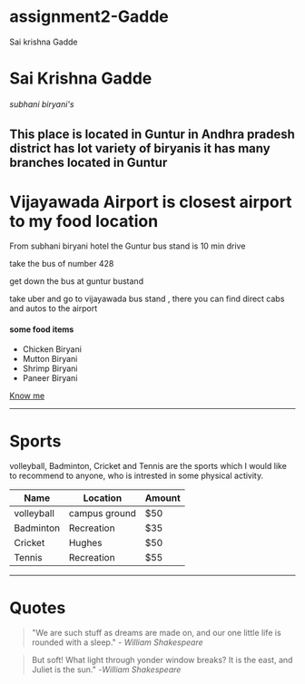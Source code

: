 # assignment2-Gadde
Sai krishna Gadde
# Sai Krishna Gadde
###### subhani biryani's
 This place is located in **Guntur** in **Andhra pradesh** district has lot variety of biryanis it has many branches located in Guntur 
 ---------------------------------------------------------------------------------------------------------------------------------------------------
 # Vijayawada Airport is closest airport to my food location
 From subhani biryani hotel the Guntur bus stand is 10 min drive

take the bus of number 428

get down the bus at guntur bustand

take uber and go to vijayawada bus stand , there you can find direct cabs and autos to the airport

#### some food items
* Chicken Biryani
* Mutton Biryani
* Shrimp Biryani
* Paneer Biryani

[Know me](https://github.com/sai2247/assignment2-Gadde/blob/main/AboutMe.md#sai-krishna-gadde)

-----------------------------------------------

# Sports

volleyball, Badminton, Cricket and Tennis are the sports which I would like to recommend to anyone, who is intrested in some physical activity.

|  Name       |  Location      | Amount|
|-------------|----------------|-------|
|  volleyball | campus ground  |  $50  |
|  Badminton  | Recreation     |  $35  |
|  Cricket    | Hughes         |  $50  |
|   Tennis    |  Recreation    |  $55  |

----------------------------------------------------

# Quotes

> "We are such stuff as dreams are made on, and our one little life is rounded with a sleep." - *William Shakespeare*

>  But soft! What light through yonder window breaks? It is the east, and Juliet is the sun." -*William Shakespeare*